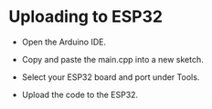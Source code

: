 # Uploading to ESP32
- Open the Arduino IDE.

- Copy and paste the main.cpp into a new sketch.

- Select your ESP32 board and port under Tools.

- Upload the code to the ESP32.
